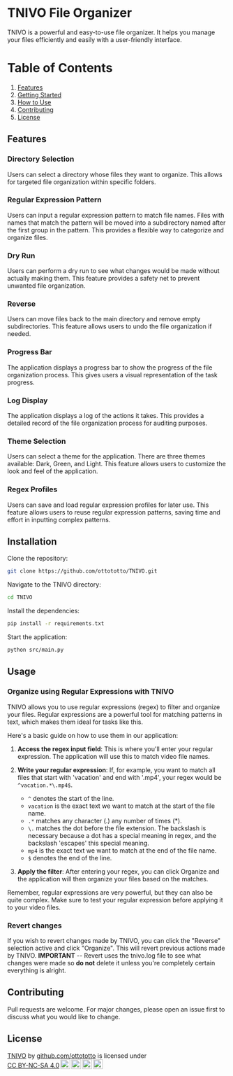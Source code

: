 # TNIVO File Organizer

TNIVO is a powerful and easy-to-use file organizer. It helps you manage your files efficiently and easily with a user-friendly interface.


# Table of Contents
1. [Features](#Features)
2. [Getting Started](#installation)
3. [How to Use](#Usage)
4. [Contributing](#contributing)
5. [License](#license)

## Features

### Directory Selection
Users can select a directory whose files they want to organize. This allows for targeted file organization within specific folders.

### Regular Expression Pattern
Users can input a regular expression pattern to match file names. Files with names that match the pattern will be moved into a subdirectory named after the first group in the pattern. This provides a flexible way to categorize and organize files.

### Dry Run
Users can perform a dry run to see what changes would be made without actually making them. This feature provides a safety net to prevent unwanted file organization.

### Reverse
Users can move files back to the main directory and remove empty subdirectories. This feature allows users to undo the file organization if needed.

### Progress Bar
The application displays a progress bar to show the progress of the file organization process. This gives users a visual representation of the task progress.

### Log Display
The application displays a log of the actions it takes. This provides a detailed record of the file organization process for auditing purposes.

### Theme Selection
Users can select a theme for the application. There are three themes available: Dark, Green, and Light. This feature allows users to customize the look and feel of the application.

### Regex Profiles
Users can save and load regular expression profiles for later use. This feature allows users to reuse regular expression patterns, saving time and effort in inputting complex patterns.


## Installation

Clone the repository:

```bash
git clone https://github.com/ottototto/TNIVO.git
```

Navigate to the TNIVO directory:

```bash
cd TNIVO
```

Install the dependencies:

```bash
pip install -r requirements.txt
```

Start the application:

```bash
python src/main.py
```

## Usage

### Organize using Regular Expressions with TNIVO

TNIVO allows you to use regular expressions (regex) to filter and organize your files. Regular expressions are a powerful tool for matching patterns in text, which makes them ideal for tasks like this.

Here's a basic guide on how to use them in our application:

1. **Access the regex input field**: This is where you'll enter your regular expression. The application will use this to match video file names.

2. **Write your regular expression**: If, for example, you want to match all files that start with 'vacation' and end with '.mp4', your regex would be `^vacation.*\.mp4$`.

   - `^` denotes the start of the line.
   - `vacation` is the exact text we want to match at the start of the file name.
   - `.*` matches any character (.) any number of times (\*).
   - `\.` matches the dot before the file extension. The backslash is necessary because a dot has a special meaning in regex, and the backslash 'escapes' this special meaning.
   - `mp4` is the exact text we want to match at the end of the file name.
   - `$` denotes the end of the line.

3. **Apply the filter**: After entering your regex, you can click Organize and the application will then organize your files based on the matches.

Remember, regular expressions are very powerful, but they can also be quite complex. Make sure to test your regular expression before applying it to your video files.


### Revert changes

If you wish to revert changes made by TNIVO, you can click the "Reverse" selection active and click "Organize". This will revert previous actions made by TNIVO. 
**IMPORTANT** -- Revert uses the tnivo.log file to see what changes were made so **do not** delete it unless you're completely certain everything is alright. 


## Contributing

Pull requests are welcome. For major changes, please open an issue first to discuss what you would like to change.

## License

<p xmlns:cc="http://creativecommons.org/ns#" xmlns:dct="http://purl.org/dc/terms/"><a property="dct:title" rel="cc:attributionURL" href="https://github.com/ottototto/TNIVO">TNIVO</a> by <a rel="cc:attributionURL dct:creator" property="cc:attributionName" href="https://github.com/ottototto">github.com/ottototto</a> is licensed under <a href="http://creativecommons.org/licenses/by-nc-sa/4.0/?ref=chooser-v1" target="_blank" rel="license noopener noreferrer" style="display:inline-block;">CC BY-NC-SA 4.0<img style="height:22px!important;margin-left:3px;vertical-align:text-bottom;" src="https://mirrors.creativecommons.org/presskit/icons/cc.svg?ref=chooser-v1"><img style="height:22px!important;margin-left:3px;vertical-align:text-bottom;" src="https://mirrors.creativecommons.org/presskit/icons/by.svg?ref=chooser-v1"><img style="height:22px!important;margin-left:3px;vertical-align:text-bottom;" src="https://mirrors.creativecommons.org/presskit/icons/nc.svg?ref=chooser-v1"><img style="height:22px!important;margin-left:3px;vertical-align:text-bottom;" src="https://mirrors.creativecommons.org/presskit/icons/sa.svg?ref=chooser-v1"></a></p>
